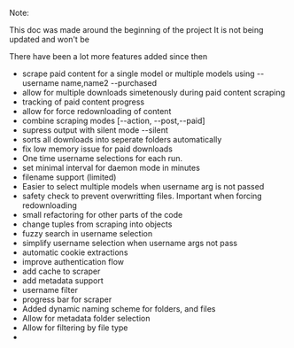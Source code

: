 Note:

This doc was made around the beginning of the project
It is not being updated and won't be

There have been a lot more features added since then

- scrape paid content for a single model or multiple models using --username name,name2 --purchased
- allow for multiple downloads simetenously during paid content scraping
- tracking of paid content progress
- allow for force redownloading of content
- combine scraping modes [--action, --post,--paid]
- supress output with silent mode --silent
- sorts all downloads into seperate folders automatically
- fix low memory issue for paid downloads
- One time username selections for each run.
- set minimal interval for daemon mode in minutes
- filename support (limited)
- Easier to select multiple models when username arg is not passed
- safety check to prevent overwritting files. Important when forcing redownloading
- small refactoring for other parts of the code
- change tuples from scraping into objects
- fuzzy search in username selection
- simplify username selection when username args not pass
- automatic cookie extractions
- improve authentication flow
- add cache to scraper
- add metadata support
- username filter
- progress bar for scraper
- Added dynamic naming scheme for folders, and files
- Allow for metadata folder selection
- Allow for filtering by file type
-
